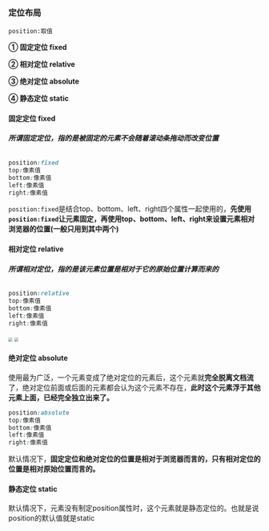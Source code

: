 ### 定位布局

`position:取值`

**① 固定定位 fixed**

**② 相对定位 relative**

**③ 绝对定位 absolute**

**④ 静态定位 static**



#### 固定定位 fixed

###### **所谓固定定位，指的是被固定的元素不会随着滚动条拖动而改变位置**

```css
position:fixed
top:像素值
bottom:像素值
left:像素值
right:像素值
```

`position:fixed`是结合top、bottom、left、right四个属性一起使用的，**先使用`position:fixed`让元素固定，再使用top、bottom、left、right来设置元素相对浏览器的位置(一般只用到其中两个)**



#### 相对定位 relative

###### **所谓相对定位，指的是该元素位置是相对于它的原始位置计算而来的**

```css
position:relative
top:像素值
bottom:像素值
left:像素值
right:像素值
```

<img src="F:\CSS\relative1.jpg" style="zoom:50%;" /> <img src="F:\CSS\relative2.jpg" style="zoom:50%;" />



#### 绝对定位 absolute

使用最为广泛，一个元素变成了绝对定位的元素后，这个元素就**完全脱离文档流**了，绝对定位前面或后面的元素都会认为这个元素不存在，**此时这个元素浮于其他元素上面，已经完全独立出来了。**

```css
position:absolute
top:像素值
bottom:像素值
left:像素值
right:像素值
```

默认情况下，**固定定位和绝对定位的位置是相对于浏览器而言的，只有相对定位的位置是相对原始位置而言的。**



#### 静态定位 static

默认情况下，元素没有制定position属性时，这个元素就是静态定位的。也就是说position的默认值就是static